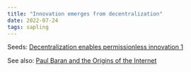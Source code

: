 ```yaml
---
title: "Innovation emerges from decentralization"
date: 2022-07-24
tags: sapling
---
```


Seeds: [Decentralization enables permissionless innovation 1](quartz/content/notes/Decentralization%20enables%20permissionless%20innovation%201.md)

See also:
[Paul Baran and the Origins of the Internet](https://www.rand.org/about/history/baran.html)




